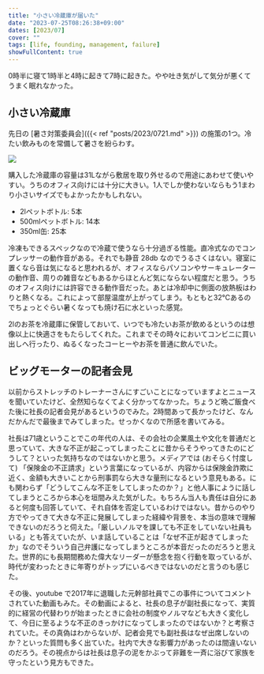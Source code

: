 ```yaml
---
title: "小さい冷蔵庫が届いた"
date: "2023-07-25T08:26:38+09:00"
dates: [2023/07]
cover: ""
tags: [life, founding, management, failure]
showFullContent: true
---
```


0時半に寝て1時半と4時に起きて7時に起きた。やや吐き気がして気分が悪くてうまく眠れなかった。

## 小さい冷蔵庫

先日の [暑さ対策委員会]({{< ref "posts/2023/0721.md" >}}) の施策の1つ。冷たい飲みものを常備して暑さを紛らわす。

<a href="https://www.amazon.co.jp/gp/product/B0BS651YSN?ie=UTF8&th=1&linkCode=li2&tag=t2y-diary-22&linkId=4e78831605139607a13592a2c64484d6&language=ja_JP&ref_=as_li_ss_il" target="_blank"><img border="0" src="//ws-fe.amazon-adsystem.com/widgets/q?_encoding=UTF8&ASIN=B0BS651YSN&Format=_SL160_&ID=AsinImage&MarketPlace=JP&ServiceVersion=20070822&WS=1&tag=t2y-diary-22&language=ja_JP" ></a><img src="https://ir-jp.amazon-adsystem.com/e/ir?t=t2y-diary-22&language=ja_JP&l=li2&o=9&a=B0BS651YSN" width="1" height="1" border="0" alt="" style="border:none !important; margin:0px !important;" />

購入した冷蔵庫の容量は31Lながら敷居を取り外せるので用途にあわせて使いやすい。うちのオフィス向けには十分に大きい。1人でしか使わないならもう1まわり小さいサイズでもよかったかもしれない。

* 2lペットボトル: 5本
* 500mlペットボトル: 14本
* 350ml缶: 25本

冷凍もできるスペックなので冷蔵で使うなら十分過ぎる性能。直冷式なのでコンプレッサーの動作音がある。それでも静音 28db なのでうるさくはない。寝室に置くなら音は気になると思われるが、オフィスならパソコンやサーキュレーターの動作音、周りの雑音などもあるからほとんど気にならない程度だと思う。うちのオフィス向けには許容できる動作音だった。あとは冷却中に側面の放熱板はわりと熱くなる。これによって部屋温度が上がってしまう。もともと32℃あるのでちょっとぐらい暑くなっても焼け石に水といった感覚。

2lのお茶を冷蔵庫に保管しておいて、いつでも冷たいお茶が飲めるというのは想像以上に快適さをもたらしてくれた。これまでその時々においてコンビニに買い出しへ行ったり、ぬるくなったコーヒーやお茶を普通に飲んでいた。

## ビッグモーターの記者会見

以前からストレッチのトレーナーさんにすごいことになっていますよとニュースを聞いていたけど、全然知らなくてよく分かってなかった。ちょうど晩ご飯食べた後に社長の記者会見があるというのでみた。2時間あって長かったけど、なんだかんだで最後までみてしまった。せっかくなので所感を書いてみる。

社長は71歳ということでこの年代の人は、その会社の企業風土や文化を普通だと思っていて、大きな不正が起こってしまったことに昔からそうやってきたのにどうして？といった気持ちなのではないかと思う。メディアでは (おそらく忖度して) 「保険金の不正請求」という言葉になっているが、内容からは保険金詐欺に近く、金額も大きいことから刑事罰なら大きな量刑になるという意見もある。にも関わらず「どうしてこんな不正をしてしまったのか？」と他人事にように話してしまうところから本心を垣間みえた気がした。もちろん当人も責任は自分にあると何度も回答していて、それ自体を否定しているわけではない。昔からのやり方でやってきて大きな不正に発展してしまった経緯や背景を、本当の意味で理解できないのだろうと伺えた。「厳しいノルマを課しても不正をしていない社員もいる」とも答えていたが、いま話していることは「なぜ不正が起きてしまったか」なのでそういう自己弁護になってしまうところが本音だったのだろうと思えた。世界的にも長期間務めた偉大なリーダーが懸念を抱く行動を取っているが、時代が変わったときに年寄りがトップにいるべきではないのだと言うのも感じた。

その後、youtube で2017年に退職した元幹部社員でこの事件についてコメントされていた動画もみた。その動画によると、社長の息子が副社長になって、実質的に経営の代替わりが始まったときに会社の制度やノルマなども大きく変化して、今日に至るような不正のきっかけになってしまったのではないか？と考察されていた。その真偽はわからないが、記者会見でも副社長はなぜ出席しないのか？といった質問も多く出ていた。社内で大きな影響力があったのは間違いないのだろう。その視点からは社長は息子の泥をかぶって非難を一斉に浴びて家族を守ったという見方もできた。
